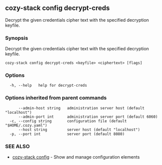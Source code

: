 ## cozy-stack config decrypt-creds

Decrypt the given credentials cipher text with the specified decryption keyfile.

### Synopsis

Decrypt the given credentials cipher text with the specified decryption keyfile.

```
cozy-stack config decrypt-creds <keyfile> <ciphertext> [flags]
```

### Options

```
  -h, --help   help for decrypt-creds
```

### Options inherited from parent commands

```
      --admin-host string   administration server host (default "localhost")
      --admin-port int      administration server port (default 6060)
  -c, --config string       configuration file (default "$HOME/.cozy.yaml")
      --host string         server host (default "localhost")
  -p, --port int            server port (default 8080)
```

### SEE ALSO

* [cozy-stack config](cozy-stack_config.md)	 - Show and manage configuration elements

